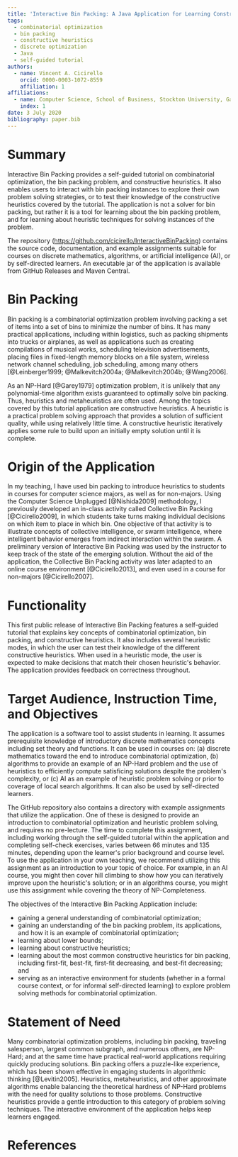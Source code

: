 ```yaml
---
title: 'Interactive Bin Packing: A Java Application for Learning Constructive Heuristics for Combinatorial Optimization'
tags:
  - combinatorial optimization
  - bin packing
  - constructive heuristics
  - discrete optimization
  - Java
  - self-guided tutorial
authors:
  - name: Vincent A. Cicirello
    orcid: 0000-0003-1072-8559
    affiliation: 1
affiliations:
  - name: Computer Science, School of Business, Stockton University, Galloway, NJ 08205
    index: 1
date: 3 July 2020
bibliography: paper.bib
---
```


# Summary

Interactive Bin Packing provides a self-guided tutorial on combinatorial 
optimization, the bin packing problem, and constructive heuristics. It also 
enables users to interact with bin packing instances to explore their 
own problem solving strategies, or to test their knowledge of the 
constructive heuristics covered by the tutorial. The application is not a 
solver for bin packing, but rather it is a tool for learning about the 
bin packing problem, and for learning about heuristic techniques 
for solving instances of the problem.

The repository (https://github.com/cicirello/InteractiveBinPacking) contains 
the source code, documentation, and example assignments suitable for courses
on discrete mathematics, algorithms, or artificial intelligence (AI), or by 
self-directed learners. An executable jar of the application is available 
from GitHub Releases and Maven Central.

# Bin Packing

Bin packing is a combinatorial optimization problem involving 
packing a set of items into a set of bins to minimize the number of 
bins. It has many practical applications, including 
within logistics, such as packing shipments into trucks or airplanes, 
as well as applications such as creating compilations of musical works, 
scheduling television advertisements, placing files in fixed-length 
memory blocks on a file system, wireless network channel scheduling, 
job scheduling, among many 
others [@Leinberger1999; @Malkevitch2004a; @Malkevitch2004b; @Wang2006].

As an NP-Hard [@Garey1979] optimization problem, it is unlikely that any 
polynomial-time algorithm exists guaranteed to optimally solve bin packing. 
Thus, heuristics and metaheuristics are often used. Among the topics 
covered by this tutorial application are constructive heuristics. A 
heuristic is a practical problem solving approach that provides a 
solution of sufficient quality, while using relatively little time. A 
constructive heuristic iteratively applies some rule to build upon an 
initially empty solution until it is complete. 

# Origin of the Application

In my teaching, I have used bin packing to introduce heuristics to 
students in courses for computer science majors, as well as for 
non-majors. Using the Computer Science Unplugged [@Nishida2009] 
methodology, I previously developed an in-class activity called 
Collective Bin Packing [@Cicirello2009], in which students take turns 
making individual decisions on which item to place in which bin. One 
objective of that activity is to illustrate concepts of collective
intelligence, or swarm intelligence, where intelligent behavior emerges 
from indirect interaction within the swarm. A preliminary version of 
Interactive Bin Packing was used by the instructor to keep track of the 
state of the emerging solution. Without the aid of the application, 
the Collective Bin Packing activity was later adapted to an online 
course environment [@Cicirello2013], and even used in a course for 
non-majors [@Cicirello2007]. 

# Functionality

This first public release of Interactive Bin Packing features a 
self-guided tutorial that explains key concepts of combinatorial 
optimization, bin packing, and constructive heuristics. It also 
includes several heuristic modes, in which the user can test their 
knowledge of the different constructive heuristics. When used in a 
heuristic mode, the user is expected to make decisions that match 
their chosen heuristic's behavior. The application provides feedback 
on correctness throughout.

# Target Audience, Instruction Time, and Objectives

The application is a software tool to assist students in learning. It 
assumes prerequisite knowledge of introductory discrete mathematics concepts
including set theory and functions. It can be used in courses 
on: (a) discrete mathematics toward the end to introduce combinatorial 
optimization, (b) algorithms to provide an example of an NP-Hard problem 
and the use of heuristics to efficiently compute satisficing solutions 
despite the problem's complexity, or (c) AI as an 
example of heuristic problem solving or prior to coverage of local 
search algorithms. It can also be used by self-directed learners.

The GitHub repository also contains a directory with example assignments
that utilize the application. One of these is designed to provide an 
introduction to combinatorial optimization and heuristic problem solving,
and requires no pre-lecture. The time to complete this assignment, including 
working through the self-guided tutorial within the application
and completing self-check exercises, varies between 66 minutes 
and 135 minutes, depending upon the learner's prior background and course 
level. To use the application in your own teaching, we recommend 
utilizing this assignment as an introduction to your topic of 
choice. For example, in an AI course, you might then cover hill 
climbing to show how you can iteratively improve upon the heuristic's 
solution; or in an algorithms course, you might use this assignment 
while covering the theory of NP-Completeness.

The objectives of the Interactive Bin Packing Application include:

* gaining a general understanding of combinatorial optimization;
* gaining an understanding of the bin packing problem, its 
  applications, and how it is an example of combinatorial 
  optimization;
* learning about lower bounds;
* learning about constructive heuristics;
* learning about the most common constructive heuristics for bin 
  packing, including first-fit, best-fit, first-fit decreasing, 
  and best-fit decreasing; and
* serving as an interactive environment for students (whether in a 
  formal course context, or for informal self-directed learning) to 
  explore problem solving methods for combinatorial optimization.

# Statement of Need

Many combinatorial optimization problems, including bin packing, traveling 
salesperson, largest common subgraph, and numerous others, are NP-Hard; and 
at the same time have practical real-world applications requiring quickly 
producing solutions. Bin packing offers a puzzle-like experience, which has 
been shown effective in engaging students in algorithmic thinking [@Levitin2005].
Heuristics, metaheuristics, and other approximate algorithms enable balancing 
the theoretical hardness of NP-Hard problems with the need for quality 
solutions to those problems. Constructive heuristics provide a gentle 
introduction to this category of problem solving techniques. The 
interactive environment of the application helps keep learners engaged. 

# References
